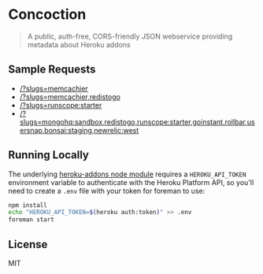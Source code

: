 # Concoction

> A public, auth-free, CORS-friendly JSON webservice providing metadata about Heroku addons

## Sample Requests

- [/?slugs=memcachier](https://concoction.herokuapp.com/?slugs=memecachier)
- [/?slugs=memcachier,redistogo](https://concoction.herokuapp.com/?slugs=memecachier,redistogo)
- [/?slugs=runscope:starter](https://concoction.herokuapp.com/?slugs=runscope:starter)
- [/?slugs=mongohq:sandbox,redistogo,runscope:starter,goinstant,rollbar,usersnap,bonsai:staging,newrelic:west](https://concoction.herokuapp.com/?slugs=mongohq:sandbox,redistogo,runscope:starter,goinstant,rollbar,usersnap,bonsai:staging,newrelic:west)

## Running Locally

The underlying [heroku-addons node
module](https://www.npmjs.org/package/heroku-addons) requires a
`HEROKU_API_TOKEN` environment variable to authenticate with the Heroku Platform
API, so you'll need to create a `.env` file with your token for foreman to use:

```sh
npm install
echo "HEROKU_API_TOKEN=$(heroku auth:token)" >> .env
foreman start
```

## License

MIT
